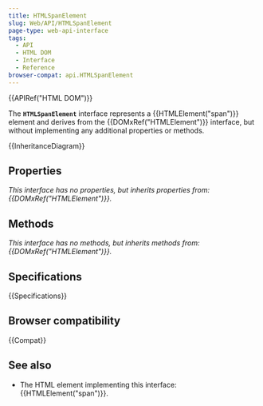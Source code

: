 ```yaml
---
title: HTMLSpanElement
slug: Web/API/HTMLSpanElement
page-type: web-api-interface
tags:
  - API
  - HTML DOM
  - Interface
  - Reference
browser-compat: api.HTMLSpanElement
---
```

{{APIRef("HTML DOM")}}

The **`HTMLSpanElement`** interface represents a {{HTMLElement("span")}} element and derives from the {{DOMxRef("HTMLElement")}} interface, but without implementing any additional properties or methods.

{{InheritanceDiagram}}

## Properties

_This interface has no properties, but inherits properties from: {{DOMxRef("HTMLElement")}}._

## Methods

_This interface has no methods, but inherits methods from: {{DOMxRef("HTMLElement")}}._

## Specifications

{{Specifications}}

## Browser compatibility

{{Compat}}

## See also

- The HTML element implementing this interface: {{HTMLElement("span")}}.
